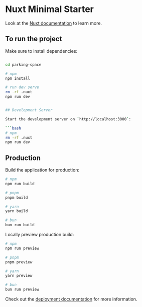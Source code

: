 # Nuxt Minimal Starter

Look at the [Nuxt documentation](https://nuxt.com/docs/getting-started/introduction) to learn more.


## To run the project

Make sure to install dependencies:

```bash

cd parking-space

# npm
npm install

# run dev serve
rm -rf .nuxt
npm run dev


## Development Server

Start the development server on `http://localhost:3000`:

```bash
# npm
rm -rf .nuxt
npm run dev

```

## Production

Build the application for production:

```bash
# npm
npm run build

# pnpm
pnpm build

# yarn
yarn build

# bun
bun run build
```

Locally preview production build:

```bash
# npm
npm run preview

# pnpm
pnpm preview

# yarn
yarn preview

# bun
bun run preview
```

Check out the [deployment documentation](https://nuxt.com/docs/getting-started/deployment) for more information.
